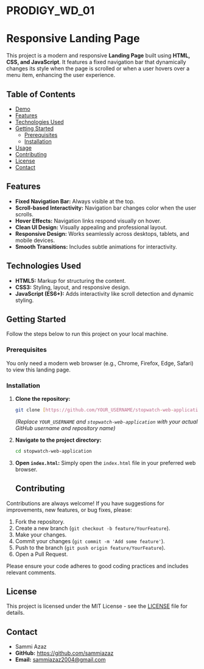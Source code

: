 # PRODIGY_WD_01



# Responsive Landing Page

This project is a modern and responsive **Landing Page** built using **HTML, CSS, and JavaScript**. It features a fixed navigation bar that dynamically changes its style when the page is scrolled or when a user hovers over a menu item, enhancing the user experience.

## Table of Contents

- [Demo](#demo)
- [Features](#features)
- [Technologies Used](#technologies-used)
- [Getting Started](#getting-started)
  - [Prerequisites](#prerequisites)
  - [Installation](#installation)
- [Usage](#usage)
- [Contributing](#contributing)
- [License](#license)
- [Contact](#contact)



## Features

- **Fixed Navigation Bar:** Always visible at the top.
- **Scroll-based Interactivity:** Navigation bar changes color when the user scrolls.
- **Hover Effects:** Navigation links respond visually on hover.
- **Clean UI Design:** Visually appealing and professional layout.
- **Responsive Design:** Works seamlessly across desktops, tablets, and mobile devices.
- **Smooth Transitions:** Includes subtle animations for interactivity.

## Technologies Used

- **HTML5:** Markup for structuring the content.
- **CSS3:** Styling, layout, and responsive design.
- **JavaScript (ES6+):** Adds interactivity like scroll detection and dynamic styling.

## Getting Started

Follow the steps below to run this project on your local machine.

### Prerequisites

You only need a modern web browser (e.g., Chrome, Firefox, Edge, Safari) to view this landing page.

### Installation

1.  **Clone the repository:**
    ```bash
    git clone [https://github.com/YOUR_USERNAME/stopwatch-web-application.git](https://github.com/YOUR_USERNAME/stopwatch-web-application.git)
    ```
    *(Replace `YOUR_USERNAME` and `stopwatch-web-application` with your actual GitHub username and repository name)*
2.  **Navigate to the project directory:**
    ```bash
    cd stopwatch-web-application
    ```
3.  **Open `index.html`:**
    Simply open the `index.html` file in your preferred web browser.

    ## Contributing

Contributions are always welcome! If you have suggestions for improvements, new features, or bug fixes, please:

1.  Fork the repository.
2.  Create a new branch (`git checkout -b feature/YourFeature`).
3.  Make your changes.
4.  Commit your changes (`git commit -m 'Add some feature'`).
5.  Push to the branch (`git push origin feature/YourFeature`).
6.  Open a Pull Request.

Please ensure your code adheres to good coding practices and includes relevant comments.

## License

This project is licensed under the MIT License - see the [LICENSE](LICENSE) file for details.

## Contact

* Sammi Azaz
* **GitHub:** https://github.com/sammiazaz
* **Email:** sammiazaz2004@gmail.com

